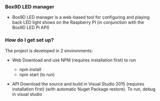 ### Box9D LED manager ###

* Box9D LED manager is a web-based tool for configuring and playing back LED light shows on the Raspberry PI (in conjunction with the Box9D LED Pi API)

### How do I get set up? ###

The project is developed in 2 environments:

* Web
Download and use NPM (requires installation first) to run
  - npm install
  - npm start (to run)

* API
Download the source and build in Visual Studio 2015 (requires installation first) (with automatic Nuget Package restore). To run, debug in visual studio

